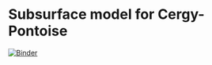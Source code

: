 # Subsurface model for Cergy-Pontoise

[![Binder](https://mybinder.org/badge_logo.svg)](https://mybinder.org/v2/gh/johnjarmitage/TIGA-cergy-pontoise/master?filepath=notebooks%2FCergy-Pontoise-Model.ipynb)

